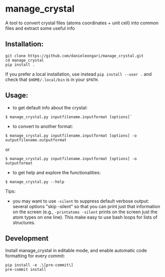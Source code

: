 # manage_crystal
A tool to convert crystal files (atoms coordinates + unit cell) into common files and extract some useful info

## Installation:
```
git clone https://github.com/danieleongari/manage_crystal.git
cd manage_crystal
pip install .
```
If you prefer a local installation, use instead `pip install --user .` and check that `$HOME/.local/bin` is in your `$PATH`.

## Usage:

- to get default info about the crystal:

```
$ manage_crystal.py inputfilename.inputformat [options]`
```

- to convert to another format:

```
$ manage_crystal.py inputfilename.inputformat [options] -o outputfilename.outputformat
```

or

```
$ manage_crystal.py inputfilename.inputformat [options] -o outputformat
```

- to get help and explore the functionalities:

```
$ manage_crystal.py --help
```

Tips:

- you may want to use `-silent` to suppress default verbose output: several options "skip -silent" so that you can print just that information on the screen (e.g., `-printatoms -silent` prints on the screen just the atom types on one line). This make easy to use bash loops for lists of structures.

## Development

Install manage_crystal in editable mode, and enable automatic code formatting for every commit:
```
pip install -e .\[pre-commit\]
pre-commit install
```
